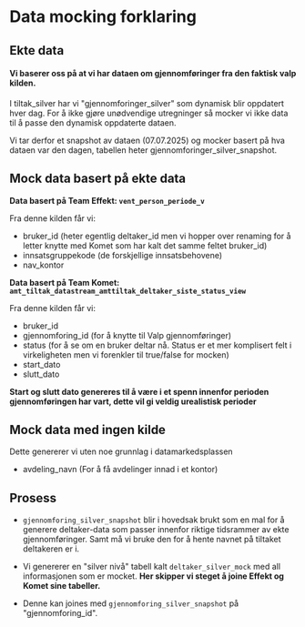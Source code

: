 # Data mocking forklaring

## Ekte data
#### Vi baserer oss på at vi har dataen om gjennomføringer fra den faktisk valp kilden. 

I tiltak_silver har vi "gjennomforinger_silver" som dynamisk blir oppdatert hver dag.
For å ikke gjøre unødvendige utregninger så mocker vi ikke data til å passe den dynamisk oppdaterte dataen.

Vi tar derfor et snapshot av dataen (07.07.2025) og mocker basert på hva dataen var den dagen, tabellen heter gjennomforinger_silver_snapshot.

## Mock data basert på ekte data
**Data basert på Team Effekt: `vent_person_periode_v`**

Fra denne kilden får vi:
- bruker_id (heter egentlig deltaker_id men vi hopper over renaming for å letter knytte med Komet som har kalt det samme feltet bruker_id)
- innsatsgruppekode (de forskjellige innsatsbehovene)
- nav_kontor

**Data basert på Team Komet: `amt_tiltak_datastream_amttiltak_deltaker_siste_status_view`**

Fra denne kilden får vi:
- bruker_id
- gjennomforing_id (for å knytte til Valp gjennomføringer)
- status (for å se om en bruker deltar nå. Status er et mer komplisert felt i virkeligheten men vi forenkler til true/false for mocken)
- start_dato
- slutt_dato

**Start og slutt dato genereres til å være i et spenn innenfor perioden gjennomføringen har vart, dette vil gi veldig urealistisk perioder**

## Mock data med ingen kilde

Dette genererer vi uten noe grunnlag i datamarkedsplassen
- avdeling_navn (For å få avdelinger innad i et kontor)

## Prosess

- `gjennomforing_silver_snapshot` blir i hovedsak brukt som en mal for å generere deltaker-data som passer innenfor riktige tidsrammer av ekte gjennomføringer. Samt må vi bruke den for å hente navnet på tiltaket deltakeren er i.

- Vi genererer en "silver nivå" tabell kalt `deltaker_silver_mock` med all informasjonen som er mocket. **Her skipper vi steget å joine Effekt og Komet sine tabeller.**

- Denne kan joines med `gjennomforing_silver_snapshot` på "gjennomforing_id".




